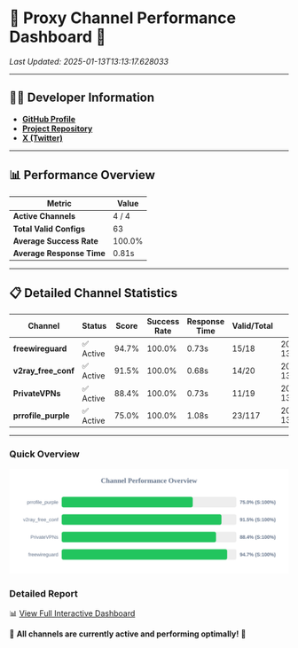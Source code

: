 # 🌟 Proxy Channel Performance Dashboard 🌟

_Last Updated: 2025-01-13T13:13:17.628033_

---

## 👩‍💻 Developer Information

- **[GitHub Profile](https://github.com/4n0nymou3)**  
- **[Project Repository](https://github.com/4n0nymou3/multi-proxy-config-fetcher)**  
- **[X (Twitter)](https://x.com/4n0nymou3)**  

---

## 📊 Performance Overview

| Metric                | Value       |
|-----------------------|-------------|
| **Active Channels**   | 4 / 4       |
| **Total Valid Configs** | 63          |
| **Average Success Rate** | 100.0%      |
| **Average Response Time** | 0.81s       |

---

## 📋 Detailed Channel Statistics

| Channel          | Status     | Score  | Success Rate | Response Time | Valid/Total | Last Success               |
|------------------|------------|--------|--------------|---------------|-------------|----------------------------|
| **freewireguard**  | ✅ Active  | 94.7%  | 100.0% | 0.73s         | 15/18       | 2025-01-13T13:13:17.626105 |
| **v2ray_free_conf**  | ✅ Active  | 91.5%  | 100.0% | 0.68s         | 14/20       | 2025-01-13T13:13:16.104612 |
| **PrivateVPNs**  | ✅ Active  | 88.4%  | 100.0% | 0.73s         | 11/19       | 2025-01-13T13:13:16.872751 |
| **prrofile_purple**  | ✅ Active  | 75.0%  | 100.0% | 1.08s         | 23/117       | 2025-01-13T13:13:15.341084 |

---

### Quick Overview
<div align="center">
  <a href="https://raw.githubusercontent.com/nullluser/NullRepo/refs/heads/main/assets/channel_stats_chart.svg">
    <img src="https://raw.githubusercontent.com/nullluser/NullRepo/refs/heads/main/assets/channel_stats_chart.svg" alt="Source Performance Statistics" width="800">
  </a>
</div>

### Detailed Report
📊 [View Full Interactive Dashboard](https://htmlpreview.github.io/?https://github.com/nullluser/NullRepo/blob/main/assets/performance_report.html)

🎉 **All channels are currently active and performing optimally!** 🎉
